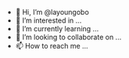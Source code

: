 - 👋 Hi, I’m @layoungobo
- 👀 I’m interested in ...
- 🌱 I’m currently learning ...
- 💞️ I’m looking to collaborate on ...
- 📫 How to reach me ...

<!---
layoungobo/layoungobo is a ✨ special ✨ repository because its `README.md` (this file) appears on your GitHub profile.
You can click the Preview link to take a look at your changes.
--->
